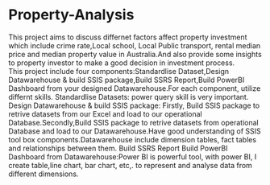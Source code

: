 # Property-Analysis
This project aims to discuss differnet factors affect property investment which include crime rate,Local school, Local Public transport, rental median price and median property value in Australia.And also provide some insights to property investor to make a good decision in investment process.  
This project include four components:Standardlise Dataset,Design Datawarehouse & build SSIS package,Build SSRS Report,Build PowerBI Dashboard from your designed Datawarehouse.For each component, utilize differnt skills.
Standardlise Datasets: power query skill is very important.
Design Datawarehouse & build SSIS package: Firstly, Build SSIS package to retrive datasets from our Excel and load to our operational Database.Secondly,Build SSIS package to retrive datasets from operational Database and load to our Datawarehouse.Have good understanding of SSIS tool box components.Datawarehouse include dimension tables, fact tables and relationships between them.
Build SSRS Report
Build PowerBI Dashboard from Datawarehouse:Power BI is powerful tool, with power BI, I create table,line chart, bar chart, etc,. to represent and analyse data from different dimensions.

